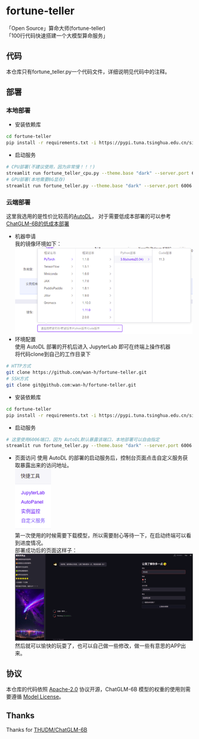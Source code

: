 # fortune-teller
「Open Source」算命大师(fortune-teller)  
「100行代码快速搭建一个大模型算命服务」

## 代码
本仓库只有fortune_teller.py一个代码文件，详细说明见代码中的注释。

## 部署
### 本地部署
* 安装依赖库  
```bash
cd fortune-teller
pip install -r requirements.txt -i https://pypi.tuna.tsinghua.edu.cn/simple
```
* 启动服务  
```bash
# CPU部署(不建议使用，因为非常慢！！！)
streamlit run fortune_teller_cpu.py --theme.base "dark" --server.port 6006
# GPU部署(本地需要8G显存)
streamlit run fortune_teller.py --theme.base "dark" --server.port 6006
```
### 云端部署
这里我选用的是性价比较高的[AutoDL](https://www.autodl.com/)，
对于需要低成本部署的可以参考[ChatGLM-6B的低成本部署](https://github.com/THUDM/ChatGLM-6B#%E4%BD%8E%E6%88%90%E6%9C%AC%E9%83%A8%E7%BD%B2)
* 机器申请  
我的镜像环境如下：  
![](src/1.png)
* 环境配置  
使用 AutoDL 部署的开机后进入 JupyterLab 即可在终端上操作机器  
将代码clone到自己的工作目录下  
```bash
# HTTP方式
git clone https://github.com/wan-h/fortune-teller.git
# SSH方式
git clone git@github.com:wan-h/fortune-teller.git
```
* 安装依赖库  
```bash
cd fortune-teller
pip install -r requirements.txt -i https://pypi.tuna.tsinghua.edu.cn/simple
```
* 启动服务  
```bash
# 这里使用6006端口，因为 AutoDL默认暴露该端口，本地部署可以自由指定
streamlit run fortune_teller.py --theme.base "dark" --server.port 6006
```
* 页面访问
使用 AutoDL 的部署的启动服务后，控制台页面点击自定义服务获取暴露出来的访问地址。  
![](src/2.png)  
第一次使用的时候需要下载模型，所以需要耐心等待一下，在启动终端可以看到进度情况。  
部署成功后的页面这样子：  
![](src/3.png)  
然后就可以愉快的玩耍了，也可以自己做一些修改，做一些有意思的APP出来。

## 协议
本仓库的代码依照 [Apache-2.0](LICENSE) 协议开源，ChatGLM-6B 模型的权重的使用则需要遵循 [Model License](MODEL_LICENSE)。

## Thanks
Thanks for [THUDM/ChatGLM-6B](https://github.com/THUDM/ChatGLM-6B)